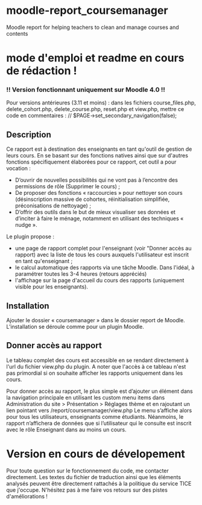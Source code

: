 # moodle-report_coursemanager
Moodle report for helping teachers to clean and manage courses and contents


# mode d'emploi et readme en cours de rédaction ! #

### !! Version fonctionnant uniquement sur Moodle 4.0 !! ###
Pour versions antérieures (3.11 et moins) : dans les fichiers course_files.php, delete_cohort.php, delete_course.php, reset.php et view.php, mettre ce code en commentaires :
// $PAGE->set_secondary_navigation(false);

## Description ##

Ce rapport est à destination des enseignants en tant qu'outil de gestion de leurs cours. En se basant sur des fonctions 
natives ainsi que sur d'autres fonctions spécifiquement élaborées pour ce rapport, cet outil a pour vocation : 
-	D’ouvrir de nouvelles possibilités qui ne vont pas à l’encontre des permissions de rôle (Supprimer le cours) ;
-	De proposer des fonctions « raccourcies » pour nettoyer son cours (désinscription massive de cohortes, réinitialisation simplifiée, préconisations de nettoyage) ;
-	D’offrir des outils dans le but de mieux visualiser ses données et d’inciter à faire le ménage, notamment en utilisant des techniques « nudge ».

Le plugin propose :
- une page de rapport complet pour l'enseignant (voir "Donner accès au rapport) avec la liste de tous les cours auxquels l'utilisateur est inscrit en tant qu'enseignant ;
- le calcul automatique des rapports via une tâche Moodle. Dans l'idéal, à paramétrer toutes les 3-4 heures (retours appréciés)
- l'affichage sur la page d'accueil du cours des rapports (uniquement visible pour les enseignants).

## Installation ##
Ajouter le dossier « coursemanager » dans le dossier report de Moodle. L’installation se déroule comme pour un plugin Moodle.

## Donner accès au rapport ##
Le tableau complet des cours est accessible en se rendant directement à l'url du fichier view.php du plugin. A noter que l'accès à ce tableau n'est pas primordial si on souhaite afficher les rapports uniquement dans les cours.

Pour donner accès au rapport, le plus simple est d’ajouter un élément dans la navigation principale en utilisant les custom menu items 
dans Administration du site > Présentation > Réglages thème et en rajoutant un lien pointant vers /report/coursemanager/view.php
Le menu s’affiche alors pour tous les utilisateurs, enseignants comme étudiants. Néanmoins, le rapport n’affichera de données que si 
l’utilisateur qui le consulte est inscrit avec le rôle Enseignant dans au moins un cours.

# Version en cours de dévelopement #
Pour toute question sur le fonctionnement du code, me contacter directement.
Les textes du fichier de traduction ainsi que les éléments analysés peuvent être directement rattachés à la politique du service TICE que j'occupe. N'hésitez pas à me faire vos retours sur des pistes d'améliorations !

